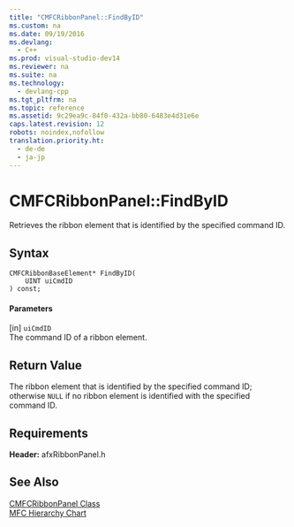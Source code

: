 ```yaml
---
title: "CMFCRibbonPanel::FindByID"
ms.custom: na
ms.date: 09/19/2016
ms.devlang: 
  - C++
ms.prod: visual-studio-dev14
ms.reviewer: na
ms.suite: na
ms.technology: 
  - devlang-cpp
ms.tgt_pltfrm: na
ms.topic: reference
ms.assetid: 9c29ea9c-84f0-432a-bb80-6483e4d31e6e
caps.latest.revision: 12
robots: noindex,nofollow
translation.priority.ht: 
  - de-de
  - ja-jp
---
```

# CMFCRibbonPanel::FindByID
Retrieves the ribbon element that is identified by the specified command ID.  
  
## Syntax  
  
```  
CMFCRibbonBaseElement* FindByID(  
    UINT uiCmdID   
) const;  
```  
  
#### Parameters  
 [in] `uiCmdID`  
 The command ID of a ribbon element.  
  
## Return Value  
 The ribbon element that is identified by the specified command ID; otherwise `NULL` if no ribbon element is identified with the specified command ID.  
  
## Requirements  
 **Header:** afxRibbonPanel.h  
  
## See Also  
 [CMFCRibbonPanel Class](../vs140/CMFCRibbonPanel-Class.md)   
 [MFC Hierarchy Chart](../vs140/Hierarchy-Chart.md)
